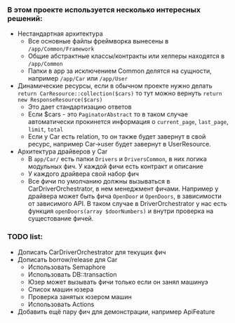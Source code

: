 ### В этом проекте используется несколько интересных решений:
 - Нестандартная архитектура
   - Все основные файлы фреймворка вынесены в `/app/Common/Framework`
   - Общие абстрактные классы/контракты или хелперы находятся в `/app/Common`
   - Папки в app за исключением Common делятся на сущности, например `/app/Car` или `/app/User`
 - Динамические ресурсы, если в обычном проекте нужно делать `return CarResource::collection($cars)` то тут можно вернуть `return new ResponseResource($cars)`
   - Это дает стандартизацию ответов
   - Если $cars - это `PaginatorAbstract` то в таком случае автоматически прокинется информация о `current_page`, `last_page`, `limit`, `total`
   - Если у Car есть relation, то он также будет завернут в свой ресурс, например Car->user будет завернут в UserResource.
 - Архитектура драйверов у Car
   - В `app/Car/` есть папки `Drivers` и `DriversCommon`, в них логика модульных фич. У каждой фичи есть контракт и описание
   - У каждого драйвера свой набор фич
   - Все фичи по умолчанию должны вызываться в CarDriverOrchestrator, в нем менеджмент фичами. Например у драйвера может быть фича `OpenDoor` и `OpenDoors`, в зависимости от зависимого API. В таком случае в DriverOrchestrator у нас есть функция `openDoors(array $doorNumbers)` и внутри проверка на сущестование фичей.


### TODO list:
 - Дописать CarDriverOrchestrator для текущих фич
 - Дописать borrow/release для Car
   - Использовать Semaphore
   - Использовать DB::transaction
   - Юзер может вызывать фичи только если он занял машинуэ
   - Список машин юзера
   - Проверка занятых юзером машин
   - Использовать Actions
 - Добавить ещё пару фич для демонстрации, например ApiFeature
